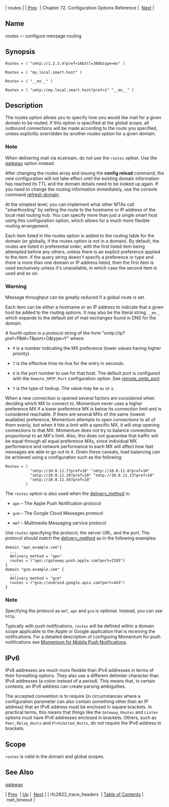 | routes |
| [Prev](conf.ref.rfc2822_trace_headers)  | Chapter 72. Configuration Options Reference |  [Next](conf.ref.rset_timeout) |

<a name="conf.ref.routes"></a>
## Name

routes — configure message routing

## Synopsis

`Routes = ( "smtp://1.2.3.4?pref=10&ttl=300&type=mx" )`

`Routes = ( "my.local.smart.host" )`

`Routes = ( "__mx__" )`

`Routes = ( "smtp://my.local.smart.host?pref=1" "__mx__" )`

<a name="idp26339360"></a>
## Description

The routes option allows you to specify how you would like mail for a given domain to be routed. If this option is specified at the global scope, all outbound connections will be made according to the route you specified, unless explicitly overridden by another routes option for a given domain.

### Note

When delivering mail via ecstream, do not use the `routes` option. Use the [gateway](conf.ref.gateway "gateway") option instead.

After changing the routes array and issuing the **config reload**        command, the new configuration will not take effect until the existing domain information has reached its TTL and the domain details need to be looked up again. If you need to change the routing information immediately, use the console command [refresh domain](console_commands.refresh_domain "refresh domain").

At the simplest level, you can implement what other MTAs call "smarthosting" by setting the route to the hostname or IP address of the local mail routing hub. You can specify more than just a single smart host using this configuration option, which allows for a much more flexible routing arrangement.

Each item listed in the routes option is added to the routing table for the domain (or globally, if the routes option is not in a domain). By default, the routes are listed in preferential order, with the first listed item being attempted before any others, unless there is an explicit preference applied to the item. If the query string doesn't specify a preference or type and there is more than one domain or IP address listed, then the first item is used exclusively unless it's unavailable, in which case the second item is used and so on.

### Warning

Message throughput can be greatly reduced if a global route is set.

Each item can be either a hostname or an IP address to indicate that a given host be added to the routing options. It may also be the literal string `__mx__` which expands to the default set of mail exchanges found in DNS for the domain.

A fourth option is a protocol string of the form "smtp://ip?pref=P&ttl=T&port=O&type=Y" where:

*   `P` is a number indicating the MX preference (lower values having higher priority).

*   `T` is the effective time-to-live for the entry in seconds.

*   `O` is the port number to use for that host. The default port is configured with the `Remote_SMTP_Port` configuration option. See [remote_smtp_port](conf.ref.remote_smtp_port "remote_smtp_port").

*   `Y` is the type of lookup. The value may be `mx` or `a`.

When a new connection is opened several factors are considered when deciding which MX to connect to. Momentum never uses a higher preference MX if a lower preference MX is below its connection limit and is considered reachable. If there are several MXs of the same (lowest available) preference, Momentum attempts to open connections to all of them evenly, but when it hits a limit with a specific MX, it will stop opening connections to that MX. Momentum does not try to balance connections proportional to an MX's limit. Also, this does not guarantee that traffic will be equal through all equal preference MXs, since individual MX performance and network performance to each MX will affect how fast messages are able to go out to it. Given these caveats, load balancing can be achieved using a configuration such as the following:

```
Routes = ( 
           "smtp://10.0.11.7?pref=10" "smtp://10.0.11.8?pref=10"
           "smtp://10.0.11.10?pref=10" "smtp://10.0.11.13?pref=10"
           "smtp://10.0.11.56?pref=10"
         )
```

The `routes` option is also used when the [delivery_method](conf.ref.delivery_method "delivery_method") is:

*   `apn` – The Apple Push Notification protocol

*   `gcm` – The Google Cloud Messages protocol

*   `mm7` – Multimedia Messaging service protocol

Use `routes` specifying the protocol, the server URL, and the port. The protocol should match the [delivery_method](conf.ref.delivery_method "delivery_method") as in the following examples:

```
domain "apn_example.com"{
  ...
  delivery_method = "apn"
  routes = ("apn://gateway.push.apple.com?port=2195")
}
domain "gcm.example.com" {
  ...
  delivery_method = "gcm"
  routes = ("gcm://android.google.apis.com?port=443")
}
```

### Note

Specifying the protocol as `mm7`, `apn` and `gcm` is optional. Instead, you can use `http`.

Typically with push notifications, `routes` will be defined within a domain scope applicable to the Apple or Google application that is receiving the notifications. For a detailed description of configuring Momentum for push notifications see [Momentum for Mobile Push Notifications](https://support.messagesystems.com/docs/web-push/).

## IPv6

IPv6 addresses are much more flexible than IPv4 addresses in terms of their formatting options. They also use a different delimiter character than IPv4 addresses (a colon instead of a period). This means that, in certain contexts, an IPv6 address can create parsing ambiguities.

The accepted convention is to require (in circumstances where a configuration parameter can also contain something other than an IP address) that an IPv6 address must be enclosed in square brackets. In practical terms, this means that things like the `Gateway`, `Routes` and `Listen` options must have IPv6 addresses enclosed in brackets. Others, such as `Peer`, `Relay_Hosts` and `Prohibited_Hosts`, do not require the IPv6 address in brackets.

<a name="idp26378064"></a>
## Scope

`routes` is valid in the domain and global scopes.

<a name="idp26380336"></a>
## See Also

[gateway](conf.ref.gateway "gateway")

| [Prev](conf.ref.rfc2822_trace_headers)  | [Up](config.options.ref) |  [Next](conf.ref.rset_timeout) |
| rfc2822_trace_headers  | [Table of Contents](index) |  rset_timeout |

